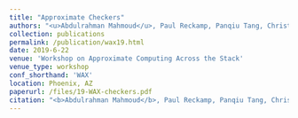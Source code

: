 ```yaml
---
title: "Approximate Checkers"
authors: "<u>Abdulrahman Mahmoud</u>, Paul Reckamp, Panqiu Tang, Christopher W. Fletcher, and Sarita V. Adve"
collection: publications
permalink: /publication/wax19.html
date: 2019-6-22
venue: 'Workshop on Approximate Computing Across the Stack' 
venue_type: workshop 
conf_shorthand: 'WAX'
location: Phoenix, AZ 
paperurl: /files/19-WAX-checkers.pdf
citation: "<b>Abdulrahman Mahmoud</b>, Paul Reckamp, Panqiu Tang, Christopher W. Fletcher, Sarita V. Adve. 2019. &quot;Approximate Checkers,&quot; <i>2019 Workshop on Approximate Computing Across the Stack (WAX)</i>, Phoenix, Arizona 2019."
---
```

